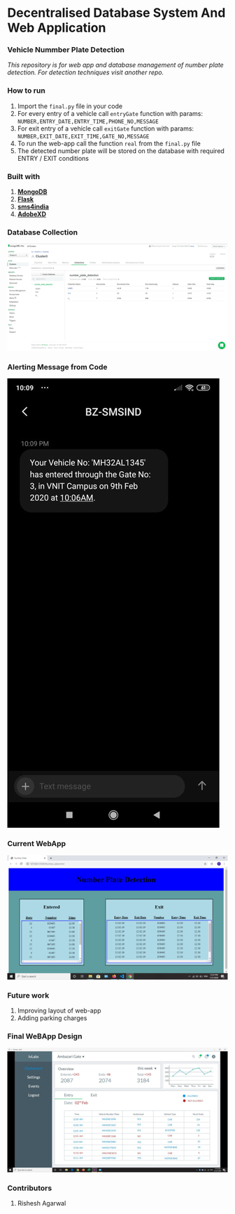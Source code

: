 # Decentralised Database System And Web Application 
### Vehicle Nummber Plate Detection 
*This repository is for web app and database management of number plate detection. For detection techniques visit another repo.*

### How to run
1. Import the ```final.py``` file in your code  
2. For every entry of a vehicle call ```entryGate``` function with params: ```NUMBER,ENTRY_DATE,ENTRY_TIME,PHONE_NO,MESSAGE```
3. For exit entry of a vehicle call ```exitGate``` function with params: ```NUMBER,EXIT_DATE,EXIT_TIME,GATE_NO,MESSAGE```
3. To run the web-app call the function ```real``` from the ```final.py``` file
4. The detected number plate will be stored on the database with required ENTRY / EXIT conditions

### Built with
1. **[MongoDB](https://www.mongodb.com/)**
2. **[Flask](https://flask.palletsprojects.com/en/1.1.x/)**
3. **[sms4india](https://www.sms4india.com/)**
4. **[AdobeXD](https://www.adobe.com/in/products/xd/details.html)**

### Database Collection
![](images/database_Collection.jpg)

### Alerting Message from Code
![](images/alert_message.jpeg)

### Current WebApp
![](images/current_layout.jpeg)

### Future work
1. Improving layout of web-app
2. Adding parking charges

### Final WeBApp Design
![](images/final_Design.jpeg)

### Contributors
1. Rishesh Agarwal
